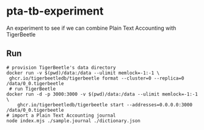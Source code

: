 # pta-tb-experiment
An experiment to see if we can combine Plain Text Accounting with TigerBeetle

## Run

```
# provision TigerBeetle's data directory
docker run -v $(pwd)/data:/data --ulimit memlock=-1:-1 \
 ghcr.io/tigerbeetledb/tigerbeetle format --cluster=0 --replica=0 /data/0_0.tigerbeetle
 # run TigerBeetle
docker run -d -p 3000:3000 -v $(pwd)/data:/data --ulimit memlock=-1:-1 \
    ghcr.io/tigerbeetledb/tigerbeetle start --addresses=0.0.0.0:3000 /data/0_0.tigerbeetle
# import a Plain Text Accounting journal
node index.mjs ./sample.journal ./dictionary.json